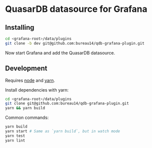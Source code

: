 QuasarDB datasource for Grafana
===============================

Installing
----------

```sh
cd <grafana-root>/data/plugins
git clone -b dev git@github.com:bureau14/qdb-grafana-plugin.git
```

Now start Grafana and add the QuasarDB datasource.

Development
-----------

Requires [node](https://nodejs.org/en/) and [yarn](https://yarnpkg.com/en/).

Install dependencies with yarn:

```sh
cd <grafana-root>/data/plugins
git clone git@github.com:bureau14/qdb-grafana-plugin.git
yarn && yarn build
```

Common commands:

```sh
yarn build
yarn start # Same as `yarn build`, but in watch mode
yarn test
yarn lint
```

